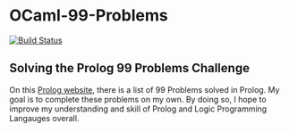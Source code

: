 # OCaml-99-Problems

[![Build Status](https://travis-ci.com/hasantouma/99-Problems.svg?branch=master)](https://travis-ci.com/hasantouma/99-Problems)

Solving the Prolog 99 Problems Challenge
------------
On this [Prolog website][prolog link], there is a list of 99 Problems solved in Prolog. My goal is to complete these problems on my own. By doing so, I hope to improve my understanding and skill of Prolog and Logic Programming Langauges overall.

[prolog link]: https://www.ic.unicamp.br/~meidanis/courses/mc336/2009s2/prolog/problemas/
